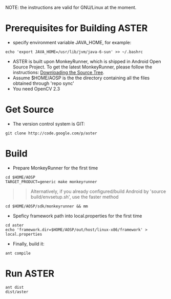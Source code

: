 NOTE: the instructions are valid for GNU/Linux at the moment.

# Prerequisites for Building ASTER #
  * specify environment variable JAVA\_HOME, for example:
```
echo 'export JAVA_HOME=/usr/lib/jvm/java-6-sun' >> ~/.bashrc
```
  * ASTER is built upon MonkeyRunner, which is shipped in Android Open Source Project.  To get the latest MonkeyRunner, please follow the instructions: [Downloading the Source Tree](http://source.android.com/source/downloading.html).
  * Assume $HOME/AOSP is the the directory containing all the files obtained through 'repo sync'
  * You need OpenCV 2.3

# Get Source #
  * The version control system is GIT:
```
git clone http://code.google.com/p/aster
```

# Build #
  * Prepare MonkeyRunner for the first time
```
cd $HOME/AOSP
TARGET_PRODUCT=generic make monkeyrunner
```
> > Alternatively, if you already configured/build Android by 'source build/envsetup.sh', use the faster method
```
cd $HOME/AOSP/sdk/monkeyrunner && mm
```

  * Speficy framework path into local.properties for the first time
```
cd aster
echo 'framework.dir=$HOME/AOSP/out/host/linux-x86/framework' > local.properties
```

  * Finally, build it:
```
ant compile
```

# Run ASTER #
```
ant dist
dist/aster
```